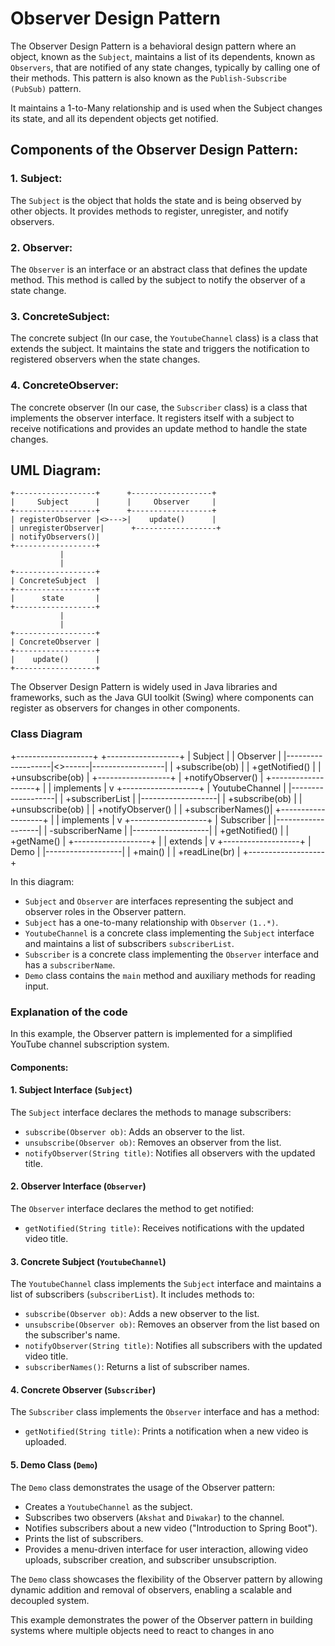 
# Observer Design Pattern

The Observer Design Pattern is a behavioral design pattern where an object, known as the `Subject`, maintains a list of its dependents, known as `Observers`, that are notified of any state changes, typically by calling one of their methods. This pattern is also known as the `Publish-Subscribe (PubSub)` pattern.

It maintains a 1-to-Many relationship and is used when the Subject changes its state, and all its dependent objects get notified.

## Components of the Observer Design Pattern:

### 1. Subject:
The `Subject` is the object that holds the state and is being observed by other objects. It provides methods to register, unregister, and notify observers.

### 2. Observer:
The `Observer` is an interface or an abstract class that defines the update method. This method is called by the subject to notify the observer of a state change.

### 3. ConcreteSubject:
The concrete subject (In our case, the `YoutubeChannel` class) is a class that extends the subject. It maintains the state and triggers the notification to registered observers when the state changes.

### 4. ConcreteObserver:
The concrete observer (In our case, the `Subscriber` class) is a class that implements the observer interface. It registers itself with a subject to receive notifications and provides an update method to handle the state changes.

## UML Diagram:

```
+------------------+      +------------------+
|     Subject      |      |     Observer     |
+------------------+      +------------------+
| registerObserver |<>--->|    update()      |
| unregisterObserver|      +------------------+
| notifyObservers()|      
+------------------+
           |
           |
+------------------+
| ConcreteSubject  |
+------------------+
|      state       |
+------------------+
           |
           |
+------------------+
| ConcreteObserver |
+------------------+
|    update()      |
+------------------+
```

The Observer Design Pattern is widely used in Java libraries and frameworks, such as the Java GUI toolkit (Swing) where components can register as observers for changes in other components.


### Class Diagram
+-------------------+        +------------------+
|     Subject       |        |     Observer     |
|-------------------|<>------|------------------|
| +subscribe(ob)    |        | +getNotified()   |
| +unsubscribe(ob)  |        +------------------+
| +notifyObserver() |
+-------------------+
         |
         | implements
         |
         v
+-------------------+
|  YoutubeChannel   |
|-------------------|
| +subscriberList   |
|-------------------|
| +subscribe(ob)    |
| +unsubscribe(ob)  |
| +notifyObserver() |
| +subscriberNames()|
+-------------------+
         |
         | implements
         |
         v
+-------------------+
|    Subscriber     |
|-------------------|
| -subscriberName   |
|-------------------|
| +getNotified()    |
| +getName()        |
+-------------------+
         |
         | extends
         |
         v
+-------------------+
|       Demo        |
|-------------------|
| +main()           |
| +readLine(br)     |
+-------------------+

In this diagram:
- `Subject` and `Observer` are interfaces representing the subject and observer roles in the Observer pattern.
- `Subject` has a one-to-many relationship with `Observer` `(1..*)`.
- `YoutubeChannel` is a concrete class implementing the `Subject` interface and maintains a list of subscribers `subscriberList`.
- `Subscriber` is a concrete class implementing the `Observer` interface and has a `subscriberName`.
- `Demo` class contains the `main` method and auxiliary methods for reading input.


### Explanation of the code
In this example, the Observer pattern is implemented for a simplified YouTube channel subscription system.

#### Components:

#### 1. Subject Interface (`Subject`)

The `Subject` interface declares the methods to manage subscribers:
- `subscribe(Observer ob)`: Adds an observer to the list.
- `unsubscribe(Observer ob)`: Removes an observer from the list.
- `notifyObserver(String title)`: Notifies all observers with the updated title.

#### 2. Observer Interface (`Observer`)

The `Observer` interface declares the method to get notified:
- `getNotified(String title)`: Receives notifications with the updated video title.

#### 3. Concrete Subject (`YoutubeChannel`)

The `YoutubeChannel` class implements the `Subject` interface and maintains a list of subscribers (`subscriberList`). It includes methods to:
- `subscribe(Observer ob)`: Adds a new observer to the list.
- `unsubscribe(Observer ob)`: Removes an observer from the list based on the subscriber's name.
- `notifyObserver(String title)`: Notifies all subscribers with the updated video title.
- `subscriberNames()`: Returns a list of subscriber names.

#### 4. Concrete Observer (`Subscriber`)

The `Subscriber` class implements the `Observer` interface and has a method:
- `getNotified(String title)`: Prints a notification when a new video is uploaded.

#### 5. Demo Class (`Demo`)

The `Demo` class demonstrates the usage of the Observer pattern:
- Creates a `YoutubeChannel` as the subject.
- Subscribes two observers (`Akshat` and `Diwakar`) to the channel.
- Notifies subscribers about a new video ("Introduction to Spring Boot").
- Prints the list of subscribers.
- Provides a menu-driven interface for user interaction, allowing video uploads, subscriber creation, and subscriber unsubscription.

The `Demo` class showcases the flexibility of the Observer pattern by allowing dynamic addition and removal of observers, enabling a scalable and decoupled system.

This example demonstrates the power of the Observer pattern in building systems where multiple objects need to react to changes in ano

